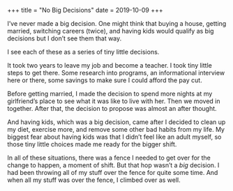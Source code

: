 +++
title = "No Big Decisions"
date = 2019-10-09
+++

I’ve never made a big decision. One might think that buying a house, getting married, switching careers (twice), and having kids would qualify as big decisions but I don’t see them that way.

I see each of these as a series of tiny little decisions.

It took two years to leave my job and become a teacher. I took tiny little steps to get there. Some research into programs, an informational interview here or there, some savings to make sure I could afford the pay cut. 

Before getting married, I made the decision to spend more nights at my girlfriend’s place to see what it was like to live with her. Then we moved in together. After that, the decision to propose was almost an after thought.

And having kids, which was a big decision, came after I decided to clean up my diet, exercise more, and remove some other bad habits from my life. My biggest fear about having kids was that I didn’t feel like an adult myself, so those tiny little choices made me ready for the bigger shift.

In all of these situations, there was a fence I needed to get over for the change to happen, a moment of shift. But that hop wasn’t a _big_ decision. I had been throwing all of my stuff over the fence for quite some time. And when all my stuff was over the fence, I climbed over as well.